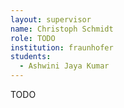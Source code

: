 ```yaml
---
layout: supervisor
name: Christoph Schmidt
role: TODO
institution: fraunhofer
students:
  - Ashwini Jaya Kumar
---
```

TODO
